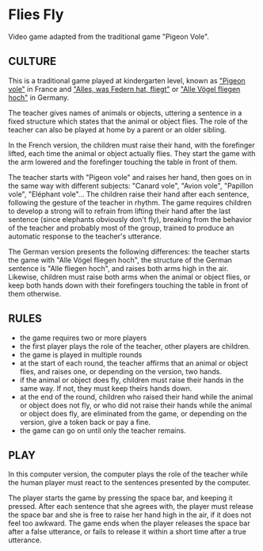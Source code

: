 Flies Fly
=========

Video game adapted from the traditional game "Pigeon Vole".

CULTURE
-------

This is a traditional game played at kindergarten level,
known as ["Pigeon vole"][REF_FR] in France and
["Alles, was Federn hat, fliegt"][REF_DE1]
or ["Alle Vögel fliegen hoch"][REF_DE2] in Germany.

[REF_FR]: http://fr.wikipedia.org/wiki/Pigeon_vole
[REF_DE1]: http://de.wikipedia.org/wiki/Pf%C3%A4nderspiel#Beispiele_f.C3.BCr_Pf.C3.A4nderspiele_.28Auswahl.29
[REF_DE2]: http://www.spielwiki.de/Alle_V%C3%B6gel_fliegen_hoch

The teacher gives names of animals or objects, uttering a sentence in a
fixed structure which states that the animal or object flies.
The role of the teacher can also be played at home by a parent
or an older sibling.

In the French version, the children must raise their hand, with the
forefinger lifted, each time the animal or object actually flies.
They start the game with the arm lowered and the forefinger touching
the table in front of them.

The teacher starts with "Pigeon vole" and raises her hand, then goes on
in the same way with different subjects: "Canard vole", "Avion vole",
"Papillon vole", "Eléphant vole"... The children raise their hand after
each sentence, following the gesture of the teacher in rhythm. The game
requires children to develop a strong will to refrain from lifting their
hand after the last sentence (since elephants obviously don't fly), breaking
from the behavior of the teacher and probably most of the group, trained
to produce an automatic response to the teacher's utterance.

The German version presents the following differences: the teacher starts
the game with "Alle Vögel fliegen hoch", the structure of the German sentence
is "Alle <subject> fliegen hoch", and raises both arms high in the air.
Likewise, children must raise both arms when the animal or object flies,
or keep both hands down with their forefingers touching the table in front
of them otherwise.

RULES
-----

* the game requires two or more players
* the first player plays the role of the teacher, other players are children.
* the game is played in multiple rounds
* at the start of each round, the teacher affirms that an animal or object
  flies, and raises one, or depending on the version, two hands.
* if the animal or object does fly, children must raise their hands
  in the same way. If not, they must keep theirs hands down.
* at the end of the round, children who raised their hand while the animal
  or object does not fly, or who did not raise their hands while the animal
  or object does fly, are eliminated from the game, or depending on the
  version, give a token back or pay a fine.
* the game can go on until only the teacher remains.

PLAY
----

In this computer version, the computer plays the role of the teacher
while the human player must react to the sentences presented by the computer.

The player starts the game by pressing the space bar, and keeping it pressed.
After each sentence that she agrees with, the player must release the space bar
and she is free to raise her hand high in the air, if it does not feel too
awkward. The game ends when the player releases the space bar after a false
utterance, or fails to release it within a short time after a true utterance.
